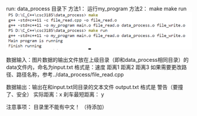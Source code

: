 run: 
data_process 目录下
    方法1： 
        运行my_program
    方法2：
        make 
        make run
    ![Alt text](image.png)

数据输入：图片数据的输出文件放在上级目录（即和data_process相同目录）的data文件内，命名为input.txt
    格式是：速度 距离1 距离2 距离3
    如果需要更改路径、路径名称，参考../data_process/file_read.cpp

数据输出：输出在和input.txt同目录的文本文件 output.txt
    格式是
        警告（要撞了、安全）
        实际距离：x
        刹车最短距离： y

注意事项：
    目录里不能有中文！
    （待添加）
    
    

